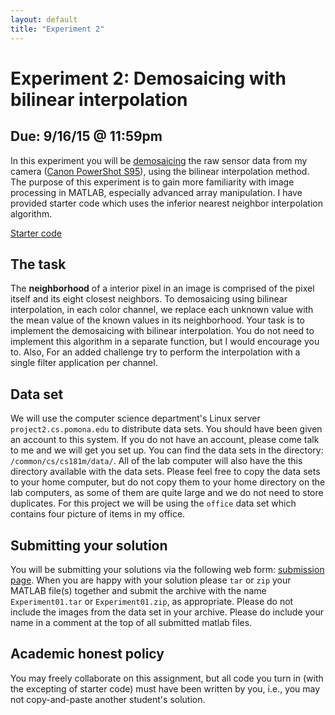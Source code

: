 ```yaml
---
layout: default
title: "Experiment 2"
---
```


# Experiment 2: Demosaicing with bilinear interpolation

## Due: 9/16/15 @ 11:59pm

In this experiment you will be [demosaicing](//en.wikipedia.org/wiki/Demosaicing) the raw sensor data from my camera ([Canon PowerShot S95](//en.wikipedia.org/wiki/Canon_PowerShot_S95)), using the bilinear interpolation method. The purpose of this experiment is to gain more familiarity with image processing in MATLAB, especially advanced array manipulation. I have provided starter code which uses the inferior nearest neighbor interpolation algorithm.

[Starter code](experiment02.m)

## The task
The __neighborhood__ of a interior pixel in an image is comprised of the pixel itself and its eight closest neighbors. To demosaicing using bilinear interpolation, in each color channel, we replace each unknown value with the mean value of the known values in its neighborhood. Your task is to implement the demosaicing with bilinear interpolation. You do not need to implement this algorithm in a separate function, but I would encourage you to. Also, For an added challenge try to perform the interpolation with a single filter application per channel.

## Data set
We will use the computer science department's Linux server `project2.cs.pomona.edu` to distribute data sets. You should  have been given an account to this system. If you do not have an account, please come talk to me and we will get you set up. You can find the data sets in the directory: `/common/cs/cs181m/data/`. All of the lab computer will also have the this directory available with the data sets. Please feel free to copy the data sets to your home computer, but do not copy them to your home directory on the lab computers, as some of them are quite large and we do not need to store duplicates. For this project we will be using the `office` data set which contains four picture of items in my office.

## Submitting your solution
You will be submitting your solutions via the following web form: [submission page](//www.dci.pomona.edu/tools-bin/cs181mupload.php). When you are happy with your solution please `tar` or `zip` your MATLAB file(s) together and submit the archive with the name `Experiment01.tar` or `Experiment01.zip`, as appropriate. Please do not include the images from the data set in your archive. Please do include your name in a comment at the top of all submitted matlab files.

## Academic honest policy
You may freely collaborate on this assignment, but all code you turn in (with
the excepting of starter code) must have been written by you, i.e., you may not
copy-and-paste another student's solution.
